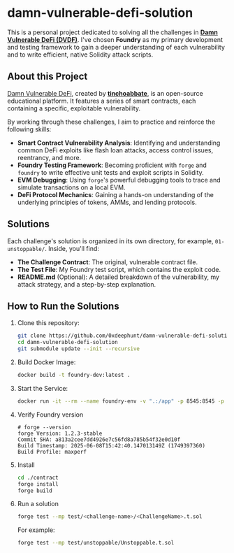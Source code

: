 # damn-vulnerable-defi-solution

This is a personal project dedicated to solving all the challenges in **[Damn Vulnerable DeFi (DVDF)](https://www.google.com/search?q=https://github.com/tinchoabbate/damn-vulnerable-defi)**. I've chosen **Foundry** as my primary development and testing framework to gain a deeper understanding of each vulnerability and to write efficient, native Solidity attack scripts.

## About this Project

[Damn Vulnerable DeFi](https://www.google.com/search?q=https://github.com/tinchoabbate/damn-vulnerable-defi), created by **[tinchoabbate](https://github.com/tinchoabbate)**, is an open-source educational platform. It features a series of smart contracts, each containing a specific, exploitable vulnerability.

By working through these challenges, I aim to practice and reinforce the following skills:

  * **Smart Contract Vulnerability Analysis**: Identifying and understanding common DeFi exploits like flash loan attacks, access control issues, reentrancy, and more.
  * **Foundry Testing Framework**: Becoming proficient with `forge` and `foundry` to write effective unit tests and exploit scripts in Solidity.
  * **EVM Debugging**: Using `forge`'s powerful debugging tools to trace and simulate transactions on a local EVM.
  * **DeFi Protocol Mechanics**: Gaining a hands-on understanding of the underlying principles of tokens, AMMs, and lending protocols.


## Solutions

Each challenge's solution is organized in its own directory, for example, `01-unstoppable/`. Inside, you'll find:

  * **The Challenge Contract**: The original, vulnerable contract file.
  * **The Test File**: My Foundry test script, which contains the exploit code.
  * **README.md** (Optional): A detailed breakdown of the vulnerability, my attack strategy, and a step-by-step explanation.

## How to Run the Solutions

1.  Clone this repository:
    ```bash
    git clone https://github.com/0xdeephunt/damn-vulnerable-defi-solution.git
    cd damn-vulnerable-defi-solution
    git submodule update --init --recursive
    ```

2. Build Docker Image:
    ```bash
    docker build -t foundry-dev:latest .
    ```

3. Start the Service:
    ```bash
    docker run -it --rm --name foundry-env -v ".:/app" -p 8545:8545 -p 3000:3000 foundry-dev:latest 
    ```

4. Verify Foundry version
    ```
    # forge --version
    forge Version: 1.2.3-stable
    Commit SHA: a813a2cee7dd4926e7c56fd8a785b54f32e0d10f
    Build Timestamp: 2025-06-08T15:42:40.147013149Z (1749397360)
    Build Profile: maxperf
    ```

5.  Install
    ```bash
    cd ./contract
    forge install
    forge build
    ```

6.  Run a solution
    ```bash
    forge test --mp test/<challenge-name>/<ChallengeName>.t.sol
    ```
    For example:
     ```bash
    forge test --mp test/unstoppable/Unstoppable.t.sol
    ```